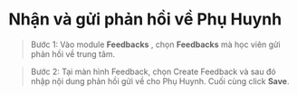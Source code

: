 # Nhận và gửi phản hồi về Phụ Huynh

> Bước 1: Vào module **Feedbacks** , chọn **Feedbacks** mà học viên gửi phản hồi về trung tâm.

> Bước 2: Tại màn hình Feedback, chọn Create Feedback và sau đó nhập nội dung phản hồi gửi về cho Phụ Huynh. Cuối cùng click **Save**.

